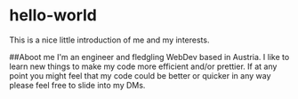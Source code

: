 # hello-world
This is a nice little introduction of me and my interests.

##Aboot me
I'm an engineer and fledgling WebDev based in Austria. I like to learn new things to make my code more efficient and/or prettier. If at any point you might feel that my code could be better or quicker in any way please feel free to slide into my DMs.
